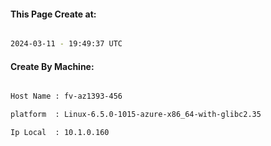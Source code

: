 
   
#### This Page Create at:

```bash

2024-03-11 - 19:49:37 UTC

```

#### Create By Machine:

```bash

Host Name : fv-az1393-456

platform  : Linux-6.5.0-1015-azure-x86_64-with-glibc2.35

Ip Local  : 10.1.0.160

```

